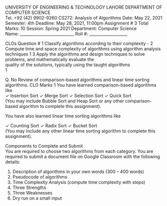 UNIVERSITY OF ENGINEERING & TECHNOLOGY LAHORE 
DEPARTMENT OF COMPUTER SCIENCE  
Tel. +92 (42) 9902-9260 
CS272: Analysis of Algorithms        Date: May 22, 2021 
Semester: 4th          Deadline: May 28, 2021, 11:00pm 
Assignment # 3                       Total Marks: 10 
Session: Spring 2021                  Department: Computer Science  
Name: ___________________________           Roll #: ___________________ 
 
 CLOs Question # 
1 Classify algorithms according to their complexity - 
2 Compute time and space complexity of algorithms using algorithm analysis techniques 1 
3 Apply the algorithms and design techniques to solve problems, and mathematically evaluate the  
quality of the solutions, typically using the taught algorithms  
1 
 
Q. No Review of comparison-based algorithms and linear time sorting algorithms. CLO Marks 
1 
You have learned comparison-based algorithms like  
✓ Insertion Sort 
✓ Merge Sort 
✓ Selection Sort 
✓ Quick Sort  
(You may include Bubble Sort and Heap Sort or any other comparison-based algorithm to 
complete this assignment). 
 
You have also learned linear time sorting algorithms like  
 
✓ Counting Sort 
✓ Radix Sort 
✓ Bucket Sort  
(You may include any other linear time sorting algorithm to complete this assignment). 
 
Components to Complete and Submit  
You are required to choose two algorithms from each category. You are required to submit a 
document file on Google Classroom with the following details:  
1. Description of algorithms in your own words (300 – 400 words) 
2. Pseudocode of algorithms 
3. Time Complexity Analysis (compute time complexity with steps) 
4. Three Strengths 
5. Three Weaknesses 
6. Dry run on a small input 
